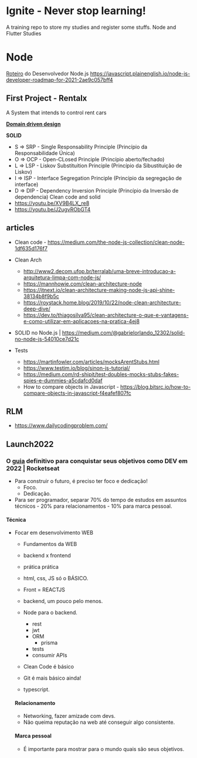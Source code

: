 # Ignite - Never stop learning!
A training repo to store my studies and register some stuffs.
Node and Flutter Studies
# Node

[Roteiro](https://github.com/aliyr/Nodejs-Developer-Roadmap/blob/master/ReadMe-PT.md) do Desenvolvedor Node.js
https://javascript.plainenglish.io/node-js-developer-roadmap-for-2021-2ae9c057bff4
## First Project - Rentalx

A System that intends to control rent cars

[<b>Domain driven design</b>](https://martinfowler.com/bliki/DomainDrivenDesign.html#:~:text=Domain%2DDriven%20Design%20is%20an,through%20a%20catalog%20of%20patterns.) 

<b>SOLID</b>
- S => SRP - Single Responsability Principle (Princípio da Responsabilidade Única)
- O => OCP - Open-CLosed Principle (Princípio aberto/fechado)
- L => LSP - Liskov Substituition Principle (Princípio da Sibustituição de Liskov)
- I => ISP - Interface Segregation Principle (Princípio da segregação de interface) 
- D => DIP - Dependency Inversion Principle (Princípio da Inversão de dependencia)
Clean code and solid 
- https://youtu.be/XV9B4LX_re8
- https://youtu.be/J2ugvRObGT4 
## articles
- Clean code - https://medium.com/the-node-js-collection/clean-node-1df635d176f7
- Clean Arch 
  - http://www2.decom.ufop.br/terralab/uma-breve-introducao-a-arquitetura-limpa-com-node-js/
  - https://mannhowie.com/clean-architecture-node
  - https://itnext.io/clean-architecture-making-node-js-api-shine-38134b8f9b5c
  - https://roystack.home.blog/2019/10/22/node-clean-architecture-deep-dive/
  - https://dev.to/thiagosilva95/clean-architecture-o-que-e-vantagens-e-como-utilizar-em-aplicacoes-na-pratica-4ej8

- SOLID no Node.js | https://medium.com/@gabrielorlando_12302/solid-no-node-js-54010ce7d21c
- Tests
  - https://martinfowler.com/articles/mocksArentStubs.html
  - https://www.testim.io/blog/sinon-js-tutorial/   
  - https://medium.com/rd-shipit/test-doubles-mocks-stubs-fakes-spies-e-dummies-a5cdafcd0daf
  - How to compare objects in Javascript - https://blog.bitsrc.io/how-to-compare-objects-in-javascript-f4eafef807fc
 

## RLM
- https://www.dailycodingproblem.com/

## Launch2022 
### O [guia](https://www.youtube.com/watch?v=sBhsXsISeRE) definitivo para conquistar seus objetivos como DEV em 2022 | Rocketseat

- Para construir o futuro, é preciso ter foco e dedicação!
  - Foco. 
  - Dedicação.
- Para ser programador, separar 70% do tempo de estudos em assuntos técnicos - 20% para relacionamentos - 10% para marca pessoal.

#### Técnica
- Focar em desenvolvimento WEB
  - Fundamentos da WEB
  - backend x frontend
  - prática prática
  - html, css, JS só o BÁSICO.
  - Front = REACTJS
  - backend, um pouco pelo menos.
  - Node para o backend.
    - rest
    - jwt
    - ORM
      - prisma
    - tests
    - consumir APIs
  
  - Clean Code é básico
  - Git é mais básico ainda!
  - typescript.
  
  #### Relacionamento
  - Networking, fazer amizade com devs.
  - Não queima reputação na web até conseguir algo consistente.


  #### Marca pessoal
  - É importante para mostrar para o mundo quais são seus objetivos.

